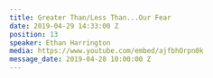 ```yaml
---
title: Greater Than/Less Than...Our Fear
date: 2019-04-29 14:33:00 Z
position: 13
speaker: Ethan Harrington
media: https://www.youtube.com/embed/ajfbhOrpn0k
message_date: 2019-04-28 10:00:00 Z
---
```


